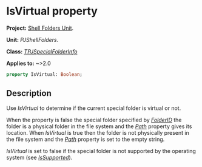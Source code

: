 # IsVirtual property

**Project:** [Shell Folders Unit](../API.md).

**Unit:** _PJShellFolders_.

**Class:** _[TPJSpecialFolderInfo](./TPJSpecialFolderInfo.md)_

**Applies to:** ~>2.0

```pascal
property IsVirtual: Boolean;
```

## Description

Use _IsVirtual_ to determine if the current special folder is virtual or not.

When the property is false the special folder specified by _[FolderID](./TPJSpecialFolderInfo-FolderID.md)_ the folder is a physical folder in the file system and the _[Path](./TPJSpecialFolderInfo-Path.md)_ property gives its location. When _IsVirtual_ is true then the folder is not physically present in the file system and the _[Path](./TPJSpecialFolderInfo-Path.md)_ property is set to the empty string.

_IsVirtual_ is set to false if the special folder is not supported by the operating system (see _[IsSupported](./TPJSpecialFolderInfo-IsSupported.md)_).
